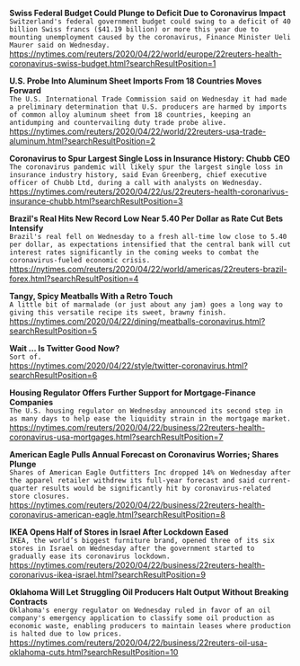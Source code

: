 **Swiss Federal Budget Could Plunge to Deficit Due to Coronavirus Impact**\
`Switzerland's federal government budget could swing to a deficit of 40 billion Swiss francs ($41.19 billion) or more this year due to mounting unemployment caused by the coronavirus, Finance Minister Ueli Maurer said on Wednesday.`\
https://nytimes.com/reuters/2020/04/22/world/europe/22reuters-health-coronavirus-swiss-budget.html?searchResultPosition=1

**U.S. Probe Into Aluminum Sheet Imports From 18 Countries Moves Forward**\
`The U.S. International Trade Commission said on Wednesday it had made a preliminary determination that U.S. producers are harmed by imports of common alloy aluminum sheet from 18 countries, keeping an antidumping and countervailing duty trade probe alive.`\
https://nytimes.com/reuters/2020/04/22/world/22reuters-usa-trade-aluminum.html?searchResultPosition=2

**Coronavirus to Spur Largest Single Loss in Insurance History: Chubb CEO**\
`The coronavirus pandemic will likely spur the largest single loss in insurance industry history, said Evan Greenberg, chief executive officer of Chubb Ltd, during a call with analysts on Wednesday.`\
https://nytimes.com/reuters/2020/04/22/us/22reuters-health-coronarivus-insurance-chubb.html?searchResultPosition=3

**Brazil's Real Hits New Record Low Near 5.40 Per Dollar as Rate Cut Bets Intensify**\
`Brazil's real fell on Wednesday to a fresh all-time low close to 5.40 per dollar, as expectations intensified that the central bank will cut interest rates significantly in the coming weeks to combat the coronavirus-fueled economic crisis.`\
https://nytimes.com/reuters/2020/04/22/world/americas/22reuters-brazil-forex.html?searchResultPosition=4

**Tangy, Spicy Meatballs With a Retro Touch**\
`A little bit of marmalade (or just about any jam) goes a long way to giving this versatile recipe its sweet, brawny finish.`\
https://nytimes.com/2020/04/22/dining/meatballs-coronavirus.html?searchResultPosition=5

**Wait … Is Twitter Good Now?**\
`Sort of.`\
https://nytimes.com/2020/04/22/style/twitter-coronavirus.html?searchResultPosition=6

**Housing Regulator Offers Further Support for Mortgage-Finance Companies**\
`The U.S. housing regulator on Wednesday announced its second step in as many days to help ease the liquidity strain in the mortgage market.`\
https://nytimes.com/reuters/2020/04/22/business/22reuters-health-coronavirus-usa-mortgages.html?searchResultPosition=7

**American Eagle Pulls Annual Forecast on Coronavirus Worries; Shares Plunge**\
`Shares of American Eagle Outfitters Inc dropped 14% on Wednesday after the apparel retailer withdrew its full-year forecast and said current-quarter results would be significantly hit by coronavirus-related store closures.`\
https://nytimes.com/reuters/2020/04/22/business/22reuters-health-coronavirus-american-eagle.html?searchResultPosition=8

**IKEA Opens Half of Stores in Israel After Lockdown Eased**\
`IKEA, the world’s biggest furniture brand, opened three of its six stores in Israel on Wednesday after the government started to gradually ease its coronavirus lockdown.`\
https://nytimes.com/reuters/2020/04/22/business/22reuters-health-coronarivus-ikea-israel.html?searchResultPosition=9

**Oklahoma Will Let Struggling Oil Producers Halt Output Without Breaking Contracts**\
`Oklahoma's energy regulator on Wednesday ruled in favor of an oil company's emergency application to classify some oil production as economic waste, enabling producers to maintain leases where production is halted due to low prices.`\
https://nytimes.com/reuters/2020/04/22/business/22reuters-oil-usa-oklahoma-cuts.html?searchResultPosition=10

